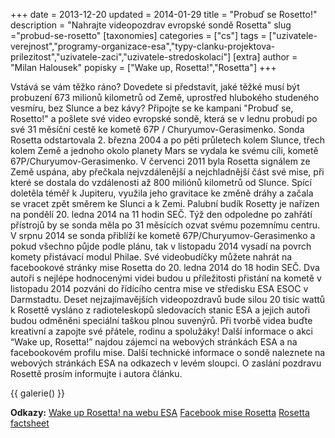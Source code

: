 +++
date = 2013-12-20
updated = 2014-01-29
title = "Probuď se Rosetto!"
description = "Nahrajte videopozdrav evropské sondě Rosetta"
slug ="probud-se-rosetto"
[taxonomies]
categories = ["cs"]
tags = ["uzivatele-verejnost","programy-organizace-esa","typy-clanku-projektova-prilezitost","uzivatele-zaci","uzivatele-stredoskolaci"]
[extra]
author = "Milan Halousek"
popisky = ["Wake up, Rosetta!","Rosetta"]
+++

Vstává se vám těžko ráno? Dovedete si představit, jaké těžké musí být probuzení 673 milionů kilometrů od Země, uprostřed hlubokého studeného vesmíru, bez Slunce a bez kávy? Připojte se ke kampani "Probuď se, Rosetto!" a pošlete své video evropské sondě, která se v lednu probudí po své 31 měsíční cestě ke kometě 67P / Churyumov-Gerasimenko. Sonda Rosetta odstartovala 2. března 2004 a po pěti průletech kolem Slunce, třech kolem Země a jednoho okolo planety Mars se vydala ke svému cíli, kometě 67P/Churyumov-Gerasimenko. V červenci 2011 byla Rosetta signálem ze Země uspána, aby přečkala nejvzdálenější a nejchladnější část své mise, při které se dostala do vzdálenosti až 800 miliónů kilometrů od Slunce. Spící doletěla téměř k Jupiteru, využila jeho gravitace ke změně dráhy a začala se vracet zpět směrem ke Slunci a k Zemi. Palubní budík Rosetty je nařízen na pondělí 20. ledna 2014 na 11 hodin SEČ. Týž den odpoledne po zahřátí přístrojů by se sonda měla po 31 měsících ozvat svému pozemnímu centru. V srpnu 2014 se sonda přiblíží ke kometě 67P/Churyumov-Gerasimenko a pokud všechno půjde podle plánu, tak v listopadu 2014 vysadí na povrch komety přistávací modul Philae. Své videobudíčky můžete nahrát na facebookové stránky mise Rosetta do 20. ledna 2014 do 18 hodin SEČ. Dva autoři s nejlépe hodnocenými videi budou u příležitosti přistání na kometě v listopadu 2014 pozváni do řídícího centra mise ve středisku ESA ESOC v Darmstadtu. Deset nejzajímavějších videopozdravů bude silou 20 tisíc wattů k Rosettě vysláno z radioteleskopů sledovacích stanic ESA a jejich autoři budou odměněni speciální taškou plnou suvenýrů. Při tvorbě videa buďte kreativní a zapojte své přátele, rodinu a spolužáky! Další informace o akci “Wake up, Rosetta!” najdou zájemci na webových stránkách ESA a na facebookovém profilu mise. Další technické informace o sondě naleznete na webových stránkách ESA na odkazech v levém sloupci. O zaslání pozdravu Rosettě prosím informujte i autora článku. 

{{ galerie() }}

**Odkazy:**
[Wake up Rosetta! na webu ESA]
[Facebook mise Rosetta]
[Rosetta factsheet]

[Wake up Rosetta! na webu ESA]: http://www.esa.int/Our_Activities/Space_Science/Rosetta/Wake_up_Rosetta
[Facebook mise Rosetta]: https://www.facebook.com/RosettaMission
[Rosetta factsheet]: http://www.esa.int/Our_Activities/Space_Science/Rosetta/Rosetta_factsheet
